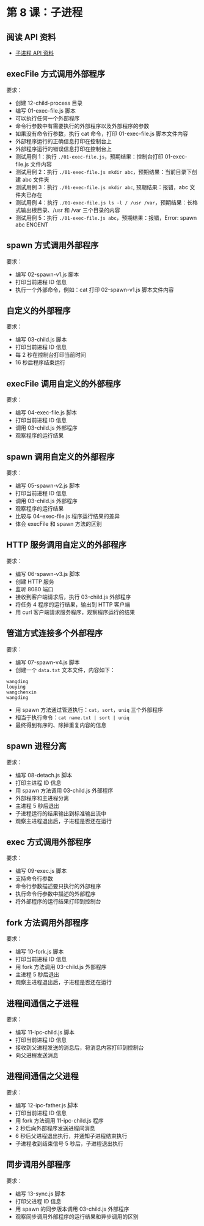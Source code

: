 # 第 8 课：子进程

## 阅读 API 资料

- [子进程 API 资料](https://nodejs.cn/dist/latest-v18.x/docs/api/child_process.html)

## execFile 方式调用外部程序

要求：

- 创建 12-child-process 目录
- 编写 01-exec-file.js 脚本
- 可以执行任何一个外部程序
- 命令行参数中有需要执行的外部程序以及外部程序的参数
- 如果没有命令行参数，执行 cat 命令，打印 01-exec-file.js 脚本文件内容  
- 外部程序运行的正确信息打印在控制台上
- 外部程序运行的错误信息打印在控制台上
- 测试用例 1：执行 `./01-exec-file.js`，预期结果：控制台打印 01-exec-file.js 文件内容
- 测试用例 2：执行 `./01-exec-file.js mkdir abc`，预期结果：当前目录下创建 abc 文件夹
- 测试用例 3：执行 `./01-exec-file.js mkdir abc`, 预期结果：报错，abc 文件夹已存在
- 测试用例 4：执行 `./01-exec-file.js ls -l / /usr /var`，预期结果：长格式输出根目录、/usr 和 /var 三个目录的内容 
- 测试用例 5：执行 `./01-exec-file.js abc`，预期结果：报错，Error: spawn abc ENOENT 

## spawn 方式调用外部程序

要求：

- 编写 02-spawn-v1.js 脚本
- 打印当前进程 ID 信息
- 执行一个外部命令，例如：cat 打印 02-spawn-v1.js 脚本文件内容

## 自定义的外部程序

要求：

- 编写 03-child.js 脚本
- 打印当前进程 ID 信息
- 每 2 秒在控制台打印当前时间
- 16 秒后程序结束运行

## execFile 调用自定义的外部程序

要求：

- 编写 04-exec-file.js 脚本
- 打印当前进程 ID 信息
- 调用 03-child.js 外部程序
- 观察程序的运行结果

## spawn 调用自定义的外部程序

要求：

- 编写 05-spawn-v2.js 脚本
- 打印当前进程 ID 信息
- 调用 03-child.js 外部程序
- 观察程序的运行结果
- 比较与 04-exec-file.js 程序运行结果的差异
- 体会 execFile 和 spawn 方法的区别

## HTTP 服务调用自定义的外部程序

要求：

- 编写 06-spawn-v3.js 脚本
- 创建 HTTP 服务
- 监听 8080 端口
- 接收到客户端请求后，执行 03-child.js 外部程序
- 将任务 4 程序的运行结果，输出到 HTTP 客户端
- 用 curl 客户端请求服务程序，观察程序运行的结果

## 管道方式连接多个外部程序

要求：

- 编写 07-spawn-v4.js 脚本
- 创建一个 `data.txt` 文本文件，内容如下：
```
wangding
louying
wangchenxin
wangding
```
- 用 spawn 方法通过管道执行：`cat`，`sort`，`uniq` 三个外部程序
- 相当于执行命令：`cat name.txt | sort | uniq`
- 最终得到有序的、除掉重复内容的信息

## spawn 进程分离

要求：

- 编写 08-detach.js 脚本
- 打印主进程 ID 信息
- 用 spawn 方法调用 03-child.js 外部程序
- 外部程序和主进程分离
- 主进程 5 秒后退出
- 子进程运行的结果输出到标准输出流中
- 观察主进程退出后，子进程是否还在运行

## exec 方式调用外部程序

要求：

- 编写 09-exec.js 脚本
- 支持命令行参数
- 命令行参数描述要只执行的外部程序
- 执行命令行参数中描述的外部程序
- 将外部程序的运行结果打印到控制台

## fork 方法调用外部程序

要求：

- 编写 10-fork.js 脚本
- 打印当前进程 ID 信息
- 用 fork 方法调用 03-child.js 外部程序
- 主进程 5 秒后退出
- 观察主进程退出后，子进程是否还在运行

## 进程间通信之子进程

要求：

- 编写 11-ipc-child.js 脚本
- 打印当前进程 ID 信息
- 接收到父进程发送的消息后，将消息内容打印到控制台
- 向父进程发送消息

## 进程间通信之父进程

要求：

- 编写 12-ipc-father.js 脚本
- 打印当前进程 ID 信息
- 用 fork 方法调用 11-ipc-child.js 程序
- 2 秒后向外部程序发送进程间消息
- 6 秒后父进程退出执行，并通知子进程结束执行
- 子进程收到结束信号 5 秒后，子进程退出执行

## 同步调用外部程序

要求：

- 编写 13-sync.js 脚本
- 打印父进程 ID 信息
- 用 spawn 的同步版本调用 03-child.js 外部程序
- 观察同步调用外部程序的运行结果和异步调用的区别
